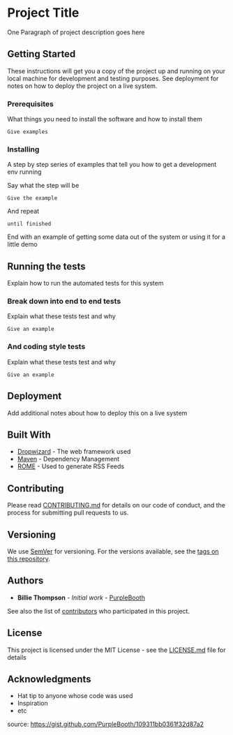 # Project Title

One Paragraph of project description goes here

## Getting Started

These instructions will get you a copy of the project up and running on 
your local machine for development and testing purposes. See deployment 
for notes on how to deploy the project on a live system.

### Prerequisites

What things you need to install the software and how to install them

```
Give examples
```

### Installing

A step by step series of examples that tell you how to get a development 
env running

Say what the step will be

```
Give the example
```

And repeat

```
until finished
```

End with an example of getting some data out of the system or using it for 
a little demo

## Running the tests

Explain how to run the automated tests for this system

### Break down into end to end tests

Explain what these tests test and why

```
Give an example
```

### And coding style tests

Explain what these tests test and why

```
Give an example
```

## Deployment

Add additional notes about how to deploy this on a live system

## Built With

* [Dropwizard](http://www.dropwizard.io/1.0.2/docs/) - The web framework 
used
* [Maven](https://maven.apache.org/) - Dependency Management
* [ROME](https://rometools.github.io/rome/) - Used to generate RSS Feeds

## Contributing

Please read 
[CONTRIBUTING.md](https://gist.github.com/PurpleBooth/b24679402957c63ec426) 
for details on our code of conduct, and the process for submitting pull 
requests to us.

## Versioning

We use [SemVer](http://semver.org/) for versioning. For the versions 
available, see the [tags on this 
repository](https://github.com/your/project/tags). 

## Authors

* **Billie Thompson** - *Initial work* - 
[PurpleBooth](https://github.com/PurpleBooth)

See also the list of 
[contributors](https://github.com/your/project/contributors) who 
participated in this project.

## License

This project is licensed under the MIT License - see the 
[LICENSE.md](LICENSE.md) file for details

## Acknowledgments

* Hat tip to anyone whose code was used
* Inspiration
* etc

source: https://gist.github.com/PurpleBooth/109311bb0361f32d87a2
